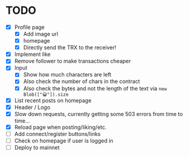 
# TODO
- [x] Profile page
  - [x] Add image url
  - [x] homepage
  - [x] Directly send the TRX to the receiver!
- [x] Implement like
- [x] Remove follower to make transactions cheaper
- [x] Input
  - [x] Show how much characters are left
  - [x] Also check the number of chars in the contract
  - [x] Also check the bytes and not the length of the text via `new Blob(["😀"]).size`
- [x] List recent posts on homepage
- [x] Header / Logo
- [x] Slow down requests, currently getting some 503 errors from time to time...
- [x] Reload page when posting/liking/etc.
- [ ] Add connect/register buttons/links
- [ ] Check on homepage if user is logged in
- [ ] Deploy to mainnet